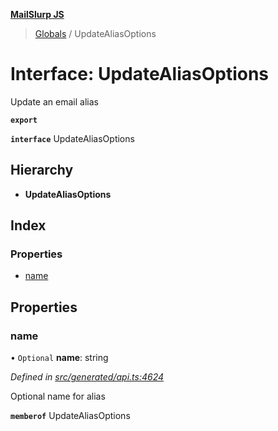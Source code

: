 **[MailSlurp JS](../README.md)**

> [Globals](../README.md) / UpdateAliasOptions

# Interface: UpdateAliasOptions

Update an email alias

**`export`** 

**`interface`** UpdateAliasOptions

## Hierarchy

* **UpdateAliasOptions**

## Index

### Properties

* [name](updatealiasoptions.md#name)

## Properties

### name

• `Optional` **name**: string

*Defined in [src/generated/api.ts:4624](https://github.com/mailslurp/mailslurp-client/blob/24bff2e/src/generated/api.ts#L4624)*

Optional name for alias

**`memberof`** UpdateAliasOptions
